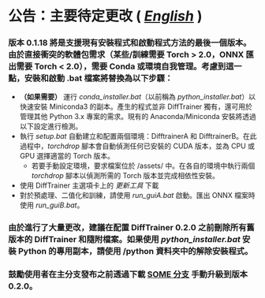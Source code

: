 # 公告：主要待定更改 ( *[English](./ANNOUNCEMENT.md)* )

### 版本 0.1.18 將是支援現有安裝程式和啟動程式方法的最後一個版本。由於直接衝突的軟體包需求（某些/訓練需要 Torch > 2.0，ONNX 匯出需要 Torch < 2.0），需要 Conda 或環境自我管理。考慮到這一點，安裝和啟動 .bat 檔案將替換為以下步驟：
- **（如果需要）** 運行 *conda_installer.bat*（以前稱為 *python_installer.bat*）以快速安裝 Miniconda3 的副本。產生的程式並非 DiffTrainer 獨有，還可用於管理其他 Python 3.x 專案的需求。現有的 Anaconda/Miniconda 安裝將透過以下設定進行檢測。
- 執行 *setup.bat* 自動建立和配置兩個環境：DifftrainerA 和 DifftrainerB。在此過程中，*torchdrop* 腳本會自動偵測任何已安裝的 CUDA 版本，並為 CPU 或 GPU 選擇適當的 Torch 版本。
  - 若要手動設定環境，要求檔案位於 /assets/ 中。在各自的環境中執行兩個 *torchdrop* 腳本以偵測所需的 Torch 版本並完成相依性安裝。
- 使用 DiffTrainer 主選項卡上的 *更新工具* 下載
- 對於預處理、二值化和訓練，請使用 *run_guiA.bat* 啟動。匯出 ONNX 檔案時使用 *run_guiB.bat*。

### 由於進行了大量更改，建議在配置 DiffTrainer 0.2.0 之前刪除所有舊版本的 DiffTrainer 和隨附檔案。如果使用 *python_installer.bat* 安裝 Python 的專用副本，請使用 /python 資料夾中的解除安裝程式。

### 鼓勵使用者在主分支發布之前透過下載 [SOME 分支](https://github.com/agentasteriski/DiffTrainer/tree/SOME) 手動升級到版本 0.2.0。
